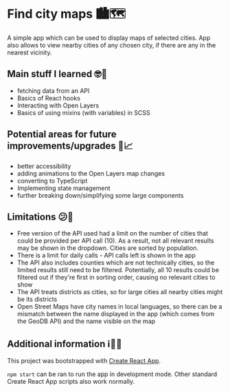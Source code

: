 # Find city maps 🏙🗺

A simple app which can be used to display maps of selected cities. App also allows to view nearby cities of any chosen city, if there are any in the nearest vicinity.

## Main stuff I learned 🤓📝

- fetching data from an API
- Basics of React hooks
- Interacting with Open Layers
- Basics of using mixins (with variables) in SCSS

## Potential areas for future improvements/upgrades 🤔📈

- better accessibility
- adding animations to the Open Layers map changes
- converting to TypeScript
- Implementing state management
- further breaking down/simplifying some large components

## Limitations 😕🛑

- Free version of the API used had a limit on the number of cities that could be provided per API call (10). As a result, not all relevant results may be shown in the dropdown. Cities are sorted by population.
- There is a limit for daily calls - API calls left is shown in the app
- The API also includes counties which are not technically cities, so the limited results still need to be filtered. Potentially, all 10 results could be filtered out if they're first in sorting order, causing no relevant cities to show
- The API treats districts as cities, so for large cities all nearby cities might be its districts
- Open Street Maps have city names in local languages, so there can be a mismatch between the name displayed in the app (which comes from the GeoDB API) and the name visible on the map

## Additional information ℹ👨‍💻

This project was bootstrapped with [Create React App](https://github.com/facebook/create-react-app).

`npm start` can be ran to run the app in development mode. Other standard Create React App scripts also work normally.
